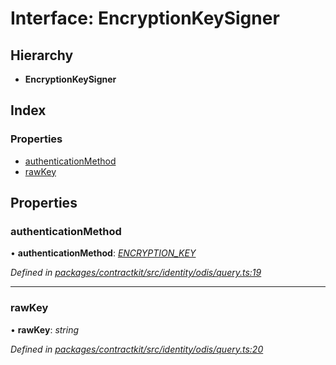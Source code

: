 # Interface: EncryptionKeySigner

## Hierarchy

* **EncryptionKeySigner**

## Index

### Properties

* [authenticationMethod](_contractkit_src_identity_odis_query_.encryptionkeysigner.md#authenticationmethod)
* [rawKey](_contractkit_src_identity_odis_query_.encryptionkeysigner.md#rawkey)

## Properties

###  authenticationMethod

• **authenticationMethod**: *[ENCRYPTION_KEY](../enums/_contractkit_src_identity_odis_query_.authenticationmethod.md#encryption_key)*

*Defined in [packages/contractkit/src/identity/odis/query.ts:19](https://github.com/celo-org/celo-monorepo/blob/master/packages/contractkit/src/identity/odis/query.ts#L19)*

___

###  rawKey

• **rawKey**: *string*

*Defined in [packages/contractkit/src/identity/odis/query.ts:20](https://github.com/celo-org/celo-monorepo/blob/master/packages/contractkit/src/identity/odis/query.ts#L20)*

